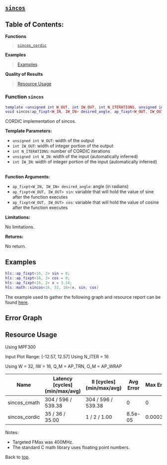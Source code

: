 ## [`sincos`](../../include/hls_sincos.hpp)

## Table of Contents:

**Functions**

> [`sincos_cordic`](#function-sincos_cordic)

**Examples**

> [Examples](#examples)

**Quality of Results**

> [Resource Usage](#resource-usage)

### Function `sincos`
~~~lua
template <unsigned int W_OUT, int IW_OUT, int N_ITERATIONS, unsigned int W_IN, int IW_IN>
void sincos(ap_fixpt<W_IN, IW_IN> desired_angle, ap_fixpt<W_OUT, IW_OUT> sin, ap_fixpt<W_OUT, IW_OUT> cos)
~~~

CORDIC implementation of sincos.



**Template Parameters:**

* `unsigned int W_OUT`: width of the output<br>
* `int IW_OUT`: width of integer portion of the output<br>
* `int N_ITERATIONS`: number of CORDIC iterations<br>
* `unsigned int W_IN`: width of the input (automatically inferred)<br>
* `int IW_IN`: width of integer portion of the input (automatically inferred)<br> <br>

**Function Arguments:**

* `ap_fixpt<W_IN, IW_IN> desired_angle`: angle (in radians)<br>
* `ap_fixpt<W_OUT, IW_OUT> sin`: variable that will hold the value of sine after the function executes<br>
* `ap_fixpt<W_OUT, IW_OUT> cos`: variable that will hold the value of cosine after the function executes<br>

**Limitations:**

No limitations.

**Returns:**

No return.

## Examples

~~~lua
hls::ap_fixpt<16, 2> sin = 0;
hls::ap_fixpt<16, 2> cos = 0;
hls::ap_fixpt<16, 2> x = 3.14;
hls::math::sincos<16, 32, 16>(x, sin, cos)
~~~

The example used to gather the following graph and resource report can be found [here](../../examples/simple/sincos).

## Error Graph

## Resource Usage

Using MPF300


Input Plot Range: [-12.57, 12.57]
Using N_ITER = 16

Using W = 32, IW = 16, Q_M = AP_TRN, O_M = AP_WRAP



| Name          | Latency [cycles] (min/max/avg)   | II [cycles] (min/max/avg)   |   Avg Error |   Max Error |   LUTs |   DFFs |   DSPs |   LSRAM |   uSRAM | Estimated Frequency   |
|---------------|----------------------------------|-----------------------------|-------------|-------------|--------|--------|--------|---------|---------|-----------------------|
| sincos_cmath  | 304 / 596 / 539.38               | 304 / 596 / 539.38          |     0       |    0        |  49366 |  30679 |     20 |       0 |      27 | 153.894 MHz           |
| sincos_cordic | 35 / 36 / 35.00                  | 1 / 2 / 1.00                |     8.5e-05 |    0.000302 |   1731 |   3741 |      3 |       0 |       0 | 384.468 MHz           |

Notes:
- Targeted FMax was 400MHz.
- The standard C math library uses floating point numbers.


Back to [top](#).
